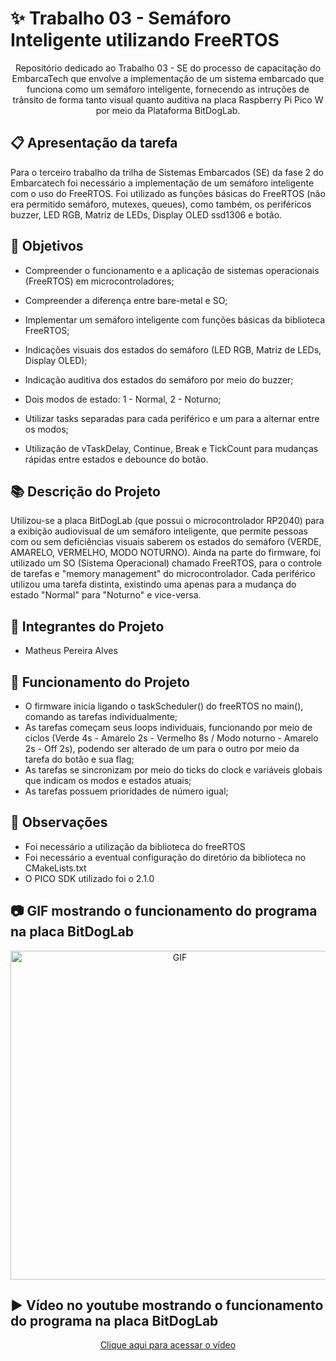 # ✨ Trabalho 03 - Semáforo Inteligente utilizando FreeRTOS

<p align="center"> Repositório dedicado ao Trabalho 03 - SE do processo de capacitação do EmbarcaTech que envolve a implementação de um sistema embarcado que funciona como um semáforo inteligente, fornecendo as intruções de trânsito de forma tanto visual quanto auditiva na placa Raspberry Pi Pico W por meio da Plataforma BitDogLab.</p>

## :clipboard: Apresentação da tarefa

Para o terceiro trabalho da trilha de Sistemas Embarcados (SE) da fase 2 do Embarcatech foi necessário a implementação de um semáforo inteligente com o uso do FreeRTOS. Foi utilizado as funções básicas do FreeRTOS (não era permitido semáforo, mutexes, queues), como também, os periféricos buzzer, LED RGB, Matriz de LEDs, Display OLED ssd1306 e botão.

## :dart: Objetivos

- Compreender o funcionamento e a aplicação de sistemas operacionais (FreeRTOS) em microcontroladores;

- Compreender a diferença entre bare-metal e SO;

- Implementar um semáforo inteligente com funções básicas da biblioteca FreeRTOS;

- Indicações visuais dos estados do semáforo (LED RGB, Matriz de LEDs, Display OLED);

- Indicação auditiva dos estados do semáforo por meio do buzzer;

- Dois modos de estado: 1 - Normal, 2 - Noturno;

- Utilizar tasks separadas para cada periférico e um para a alternar entre os modos;

- Utilização de vTaskDelay, Continue, Break e TickCount para mudanças rápidas entre estados e debounce do botão.

## :books: Descrição do Projeto

Utilizou-se a placa BitDogLab (que possui o microcontrolador RP2040) para a exibição audiovisual de um semáforo inteligente, que permite pessoas com ou sem deficiências visuais saberem os estados do semáforo (VERDE, AMARELO, VERMELHO, MODO NOTURNO). Ainda na parte do firmware, foi utilizado um SO (Sistema Operacional) chamado FreeRTOS, para o controle de tarefas e "memory management" do microcontrolador. Cada periférico utilizou uma tarefa distinta, existindo uma apenas para a mudança do estado "Normal" para "Noturno" e vice-versa.

## :walking: Integrantes do Projeto

- Matheus Pereira Alves

## :bookmark_tabs: Funcionamento do Projeto
- O firmware inicia ligando o taskScheduler() do freeRTOS no main(), comando as tarefas individualmente;
- As tarefas começam seus loops individuais, funcionando por meio de ciclos (Verde 4s - Amarelo 2s - Vermelho 8s / Modo noturno - Amarelo 2s - Off 2s), podendo ser alterado de um para o outro por meio da tarefa do botão e sua flag;
- As tarefas se sincronizam por meio do ticks do clock e variáveis globais que indicam os modos e estados atuais;
- As tarefas possuem prioridades de número igual;

## :eyes: Observações
- Foi necessário a utilização da biblioteca do freeRTOS
- Foi necessário a eventual configuração do diretório da biblioteca no CMakeLists.txt
- O PICO SDK utilizado foi o 2.1.0

## :camera: GIF mostrando o funcionamento do programa na placa BitDogLab
<p align="center">
  <img src="images/trabalho03.gif" alt="GIF" width="526px" />
</p>

## :arrow_forward: Vídeo no youtube mostrando o funcionamento do programa na placa BitDogLab

<p align="center">
    <a href="https://youtu.be/pvB4bP7rnCA">Clique aqui para acessar o vídeo</a>
</p>
